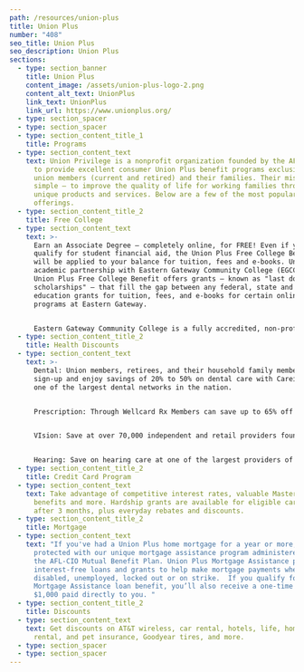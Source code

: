 ```yaml
---
path: /resources/union-plus
title: Union Plus
number: "408"
seo_title: Union Plus
seo_description: Union Plus
sections:
  - type: section_banner
    title: Union Plus
    content_image: /assets/union-plus-logo-2.png
    content_alt_text: UnionPlus
    link_text: UnionPlus
    link_url: https://www.unionplus.org/
  - type: section_spacer
  - type: section_spacer
  - type: section_content_title_1
    title: Programs
  - type: section_content_text
    text: Union Privilege is a nonprofit organization founded by the AFL-CIO in 1986
      to provide excellent consumer Union Plus benefit programs exclusively to
      union members (current and retired) and their families. Their mission is
      simple — to improve the quality of life for working families through
      unique products and services. Below are a few of the most popular
      offerings.
  - type: section_content_title_2
    title: Free College
  - type: section_content_text
    text: >-
      Earn an Associate Degree — completely online, for FREE! Even if you don’t
      qualify for student financial aid, the Union Plus Free College Benefit
      will be applied to your balance for tuition, fees and e-books. Under an
      academic partnership with Eastern Gateway Community College (EGCC), the
      Union Plus Free College Benefit offers grants — known as "last dollar
      scholarships" — that fill the gap between any federal, state and employer
      education grants for tuition, fees, and e-books for certain online
      programs at Eastern Gateway.


      Eastern Gateway Community College is a fully accredited, non-profit public institution that is part of the University System of Ohio. Students can enroll in the distance learning program from anywhere in the U.S. The program offers ten associate degrees and two certificate programs. Credits can be transferred to a four-year college. Classes Begin Every 8 Weeks.
  - type: section_content_title_2
    title: Health Discounts
  - type: section_content_text
    text: >-
      Dental: Union members, retirees, and their household family members can
      sign-up and enjoy savings of 20% to 50% on dental care with Careington,
      one of the largest dental networks in the nation.


      Prescription: Through Wellcard Rx Members can save up to 65% off the retail price on brand name and generic drugs. Savings are available at over 59,000 participating pharmacies nationwide.


      VIsion: Save at over 70,000 independent and retail providers found on the EyeMed Advantage Network – a network of independent providers and national retail chains including LensCrafters, Pearle Vision, and Target.


      Hearing: Save on hearing care at one of the largest providers of hearing health care benefits in the U.S. Members get access to discounts on hearing care services and products at over 3,800 locations nationwide.
  - type: section_content_title_2
    title: Credit Card Program
  - type: section_content_text
    text: Take advantage of competitive interest rates, valuable Mastercard®
      benefits and more. Hardship grants are available for eligible cardholders
      after 3 months, plus everyday rebates and discounts.
  - type: section_content_title_2
    title: Mortgage
  - type: section_content_text
    text: "If you've had a Union Plus home mortgage for a year or more, you're
      protected with our unique mortgage assistance program administered through
      the AFL-CIO Mutual Benefit Plan. Union Plus Mortgage Assistance provides
      interest-free loans and grants to help make mortgage payments when you're
      disabled, unemployed, locked out or on strike.  If you qualify for the
      Mortgage Assistance loan benefit, you’ll also receive a one-time grant of
      $1,000 paid directly to you. "
  - type: section_content_title_2
    title: Discounts
  - type: section_content_text
    text: Get discounts on AT&T wireless, car rental, hotels, life, homeowners,
      rental, and pet insurance, Goodyear tires, and more.
  - type: section_spacer
  - type: section_spacer
---
```

